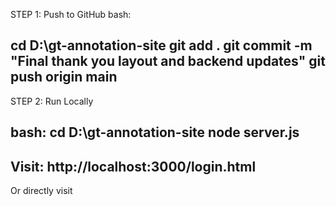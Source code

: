 STEP 1: Push to GitHub
bash:

cd D:\gt-annotation-site
git add .
git commit -m "Final thank you layout and backend updates"
git push origin main
------------------------------------------------------------------

STEP 2: Run Locally

bash:
cd D:\gt-annotation-site
node server.js
------------------------------------------------------------------
Visit:
http://localhost:3000/login.html
------------------------------------------------------------------
Or directly visit

